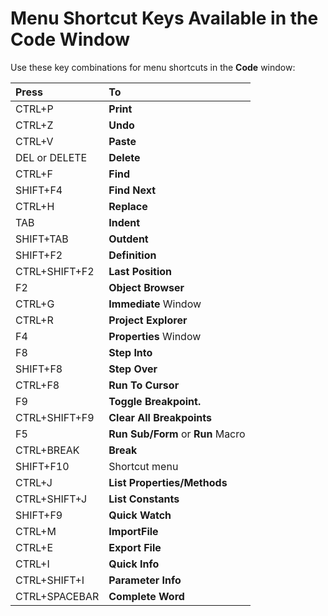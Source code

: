 
# Menu Shortcut Keys Available in the Code Window

Use these key combinations for menu shortcuts in the  **Code** window:



|**Press**|**To**|
|:-----|:-----|
|CTRL+P| **Print**|
|CTRL+Z| **Undo**|
|CTRL+V| **Paste**|
|DEL or DELETE| **Delete**|
|CTRL+F| **Find**|
|SHIFT+F4| **Find Next**|
|CTRL+H| **Replace**|
|TAB| **Indent**|
|SHIFT+TAB| **Outdent**|
|SHIFT+F2| **Definition**|
|CTRL+SHIFT+F2| **Last** **Position**|
|F2| **Object** **Browser**|
|CTRL+G| **Immediate** Window|
|CTRL+R| **Project** **Explorer**|
|F4| **Properties** Window|
|F8| **Step Into**|
|SHIFT+F8| **Step Over**|
|CTRL+F8| **Run To Cursor**|
|F9| **Toggle Breakpoint.**|
|CTRL+SHIFT+F9| **Clear All Breakpoints**|
|F5| **Run Sub/Form** or **Run** Macro|
|CTRL+BREAK| **Break**|
|SHIFT+F10|Shortcut menu|
|CTRL+J| **List Properties/Methods**|
|CTRL+SHIFT+J| **List** **Constants**|
|SHIFT+F9| **Quick** **Watch**|
|CTRL+M| **ImportFile**|
|CTRL+E| **Export File**|
|CTRL+I| **Quick** **Info**|
|CTRL+SHIFT+I| **Parameter** **Info**|
|CTRL+SPACEBAR| **Complete** **Word**|
